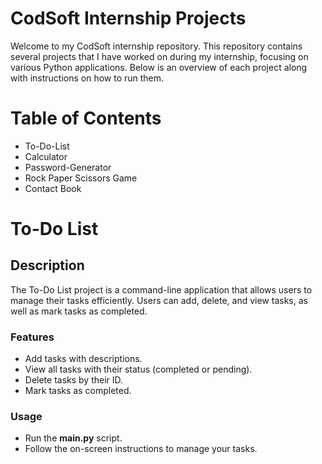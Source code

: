 # CodSoft Internship Projects

Welcome to my CodSoft internship repository. This repository contains several projects that I have worked on during my internship, focusing on various Python applications. Below is an overview of each project along with instructions on how to run them.

# Table of Contents
* To-Do-List
* Calculator
* Password-Generator
* Rock Paper Scissors Game
* Contact Book
  

# To-Do List

## Description
The To-Do List project is a command-line application that allows users to manage their tasks efficiently. Users can add, delete, and view tasks, as well as mark tasks as completed.

### Features
* Add tasks with descriptions.
* View all tasks with their status (completed or pending).
* Delete tasks by their ID.
* Mark tasks as completed.

### Usage
* Run the __main.py__ script.
* Follow the on-screen instructions to manage your tasks.
